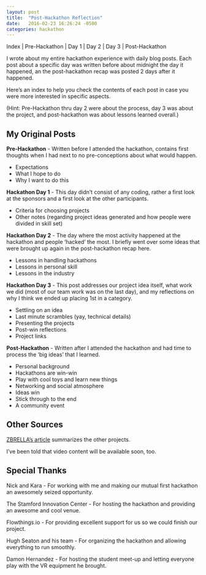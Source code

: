 ```yaml
---
layout: post
title:  "Post-Hackathon Reflection"
date:   2016-02-23 16:26:24 -0500
categories: hackathon
---
```

Index | Pre-Hackathon | Day 1 | Day 2 | Day 3 | Post-Hackathon

I wrote about my entire hackathon experience with daily blog posts. Each post about a specific day was written before about midnight the day it happened, an the post-hackathon recap was posted 2 days after it happened.

Here’s an index to help you check the contents of each post in case you were more interested in specific aspects.

(Hint: Pre-Hackathon thru day 2 were about the process, day 3 was about the project, and post-hackathon was about lessons learned overall.)

## My Original Posts

**Pre-Hackathon** - Written before I attended the hackathon, contains first thoughts when I had next to no pre-conceptions about what would happen.

* Expectations
* What I hope to do
* Why I want to do this

**Hackathon Day 1** - This day didn’t consist of any coding, rather a first look at the sponsors and a first look at the other participants.

* Criteria for choosing projects
* Other notes (regarding project ideas generated and how people were divided in skill set)

**Hackathon Day 2** - The day where the most activity happened at the hackathon and people ‘hacked’ the most. I briefly went over some ideas that were brought up again in the post-hackathon recap here.

* Lessons in handling hackathons
* Lessons in personal skill
* Lessons in the industry

**Hackathon Day 3** - This post addresses our project idea itself, what work we did (most of our team work was on the last day), and my reflections on why I think we ended up placing 1st in a category.

* Settling on an idea
* Last minute scrambles (yay, technical details)
* Presenting the projects
* Post-win reflections
* Project links

**Post-Hackathon** - Written after I attended the hackathon and had time to process the ‘big ideas’ that I learned.

* Personal background
* Hackathons are win-win
* Play with cool toys and learn new things
* Networking and social atmosphere
* Ideas win
* Stick through to the end
* A community event

## Other Sources

[ZBRELLA’s article](http://zbrella.com/zbrella-tech-takes-on-stamford-hackathon-a-recap-of-the-hack-attacks/) summarizes the other projects.

I’ve been told that video content will be available soon, too.

## Special Thanks

Nick and Kara - For working with me and making our mutual first hackathon an awesomely seized opportunity.

The Stamford Innovation Center - For hosting the hackathon and providing an awesome and cool venue.

Flowthings.io - For providing excellent support for us so we could finish our project.

Hugh Seaton and his team - For organizing the hackathon and allowing everything to run smoothly.

Damon Hernandez - For hosting the student meet-up and letting everyone play with the VR equipment he brought.
